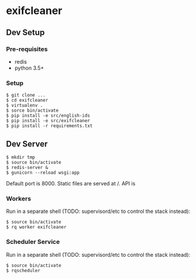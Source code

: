 # exifcleaner

## Dev Setup

### Pre-requisites

  
  - redis
  - python 3.5+
  
### Setup

```
$ git clone ...
$ cd exifcleaner
$ virtualenv .
$ sorce bin/activate
$ pip install -e src/english-ids
$ pip install -e src/exifcleaner
$ pip install -r requirements.txt
```

## Dev Server

```
$ mkdir tmp
$ source bin/activate
$ redis-server &
$ gunicorn --reload wsgi:app
```

Default port is 8000. Static files are served at /. API is 


### Workers

Run in a separate shell (TODO: supervisord/etc to control the stack instead):

```
$ source bin/activate
$ rq worker exifcleaner
```

### Scheduler Service

Run in a separate shell (TODO: supervisord/etc to control the stack instead):

```
$ source bin/activate
$ rqscheduler
```